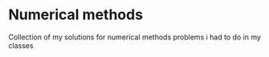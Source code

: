 # Numerical methods
Collection of my solutions for numerical methods problems i had to do in my classes
